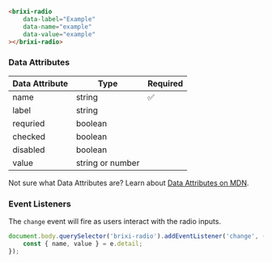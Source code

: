 ```html
<brixi-radio
    data-label="Example"
    data-name="example"
    data-value="example"
></brixi-radio>
```

### Data Attributes

| Data Attribute | Type | Required |
| -------------- | ---- | -------- |
| name | string | ✅ |
| label | string | |
| requried | boolean | |
| checked | boolean | |
| disabled | boolean | |
| value | string or number | |

Not sure what Data Attributes are? Learn about [Data Attributes on MDN](https://developer.mozilla.org/en-US/docs/Web/HTML/Global_attributes/data-*).

### Event Listeners

The `change` event will fire as users interact with the radio inputs.

```typescript
document.body.querySelector('brixi-radio').addEventListener('change', (e) => {
    const { name, value } = e.detail;
});
```
